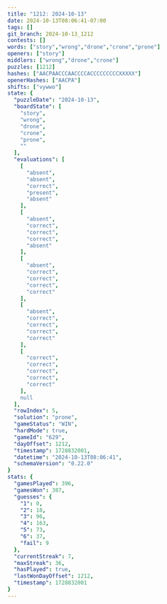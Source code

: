 ```yaml
---
title: "1212: 2024-10-13"
date: 2024-10-13T08:06:41-07:00
tags: []
git_branch: 2024-10-13_1212
contests: []
words: ["story","wrong","drone","crone","prone"]
openers: ["story"]
middlers: ["wrong","drone","crone"]
puzzles: [1212]
hashes: ["AACPAACCCAACCCCACCCCCCCCCXXXXX"]
openerHashes: ["AACPA"]
shifts: ["vywwo"]
state: {
  "puzzleDate": "2024-10-13",
  "boardState": [
    "story",
    "wrong",
    "drone",
    "crone",
    "prone",
    ""
  ],
  "evaluations": [
    [
      "absent",
      "absent",
      "correct",
      "present",
      "absent"
    ],
    [
      "absent",
      "correct",
      "correct",
      "correct",
      "absent"
    ],
    [
      "absent",
      "correct",
      "correct",
      "correct",
      "correct"
    ],
    [
      "absent",
      "correct",
      "correct",
      "correct",
      "correct"
    ],
    [
      "correct",
      "correct",
      "correct",
      "correct",
      "correct"
    ],
    null
  ],
  "rowIndex": 5,
  "solution": "prone",
  "gameStatus": "WIN",
  "hardMode": true,
  "gameId": "629",
  "dayOffset": 1212,
  "timestamp": 1728832001,
  "datetime": "2024-10-13T08:06:41",
  "schemaVersion": "0.22.0"
}
stats: {
  "gamesPlayed": 396,
  "gamesWon": 387,
  "guesses": {
    "1": 0,
    "2": 18,
    "3": 96,
    "4": 163,
    "5": 73,
    "6": 37,
    "fail": 9
  },
  "currentStreak": 7,
  "maxStreak": 36,
  "hasPlayed": true,
  "lastWonDayOffset": 1212,
  "timestamp": 1728832001
}
---
```

<!-- more -->
